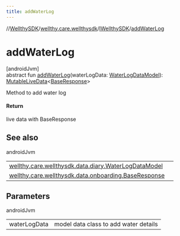 ```yaml
---
title: addWaterLog
---
```

//[WellthySDK](../../../index.html)/[wellthy.care.wellthysdk](../index.html)/[IWellthySDK](index.html)/[addWaterLog](add-water-log.html)



# addWaterLog



[androidJvm]\
abstract fun [addWaterLog](add-water-log.html)(waterLogData: [WaterLogDataModel](../../wellthy.care.wellthysdk.data.diary/-water-log-data-model/index.html)): [MutableLiveData](https://developer.android.com/reference/kotlin/androidx/lifecycle/MutableLiveData.html)&lt;[BaseResponse](../../wellthy.care.wellthysdk.data.onboarding/-base-response/index.html)&gt;



Method to add water log



#### Return



live data with BaseResponse



## See also


androidJvm

| | |
|---|---|
| [wellthy.care.wellthysdk.data.diary.WaterLogDataModel](../../wellthy.care.wellthysdk.data.diary/-water-log-data-model/index.html) |  |
| [wellthy.care.wellthysdk.data.onboarding.BaseResponse](../../wellthy.care.wellthysdk.data.onboarding/-base-response/index.html) |  |



## Parameters


androidJvm

| | |
|---|---|
| waterLogData | model data class to add water details |




